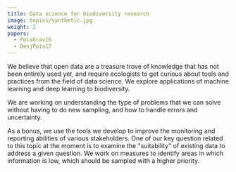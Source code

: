 ```yaml
---
title: Data science for biodiversity research
image: topics/synthetic.jpg
weight: 2
papers:
  - PoisGrav16
  - DesjPois17
---
```


We believe that open data are a treasure trove of knowledge that has
not been entirely used yet, and require ecologists to get curious about tools and practices from the field of data science. We explore applications of machine learning and deep learning to biodiversity.

<!--more-->

We are working on understanding the type of problems that we can solve without
having to do new sampling, and how to handle errors and uncertainty.

As a bonus, we use the tools we develop to improve the monitoring and reporting
abilities of various stakeholders. One of our key question related to this topic
at the moment is to examine the "suitability" of existing data to address a
given question. We work on measures to identify areas in which information is
low, which should be sampled with a higher priority.
